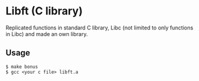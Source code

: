 # Libft (C library)

Replicated functions in standard C library, Libc (not limited to only functions in Libc) and made an own library.

## Usage

```
$ make bonus
$ gcc <your c file> libft.a
```
